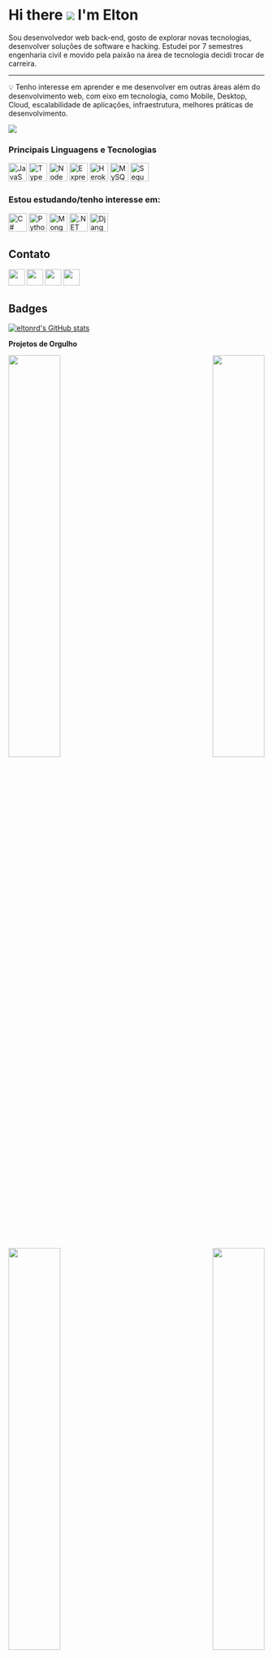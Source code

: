 Hi there ![](https://user-images.githubusercontent.com/18350557/176309783-0785949b-9127-417c-8b55-ab5a4333674e.gif)
I'm Elton
=============================================================================================================================

Sou desenvolvedor web back-end, gosto de explorar novas tecnologias, desenvolver soluções de software e hacking. Estudei por 7 semestres engenharia civil e movido pela paixão na área de tecnologia decidi trocar de carreira.

------------------------------
💡 Tenho interesse em aprender e me desenvolver em outras áreas além do desenvolvimento web, com eixo em tecnologia, como Mobile, Desktop, Cloud, escalabilidade de aplicações, infraestrutura, melhores práticas de desenvolvimento.

<a href="https://www.github.com/eltonrd" target="_blank" rel="noreferrer"><img
src="https://img.shields.io/github/followers/eltonrd?logo=github&style=for-the-badge&color=0891b2&labelColor=1c1917" /></a>

### Principais Linguagens e Tecnologias

<p align="left">
<a href="https://developer.mozilla.org/en-US/docs/Web/JavaScript" target="_blank" rel="noreferrer"><img src="https://raw.githubusercontent.com/danielcranney/readme-generator/main/public/icons/skills/javascript-colored.svg" width="36" height="36" alt="JavaScript" /></a>
<a href="https://www.typescriptlang.org/" target="_blank" rel="noreferrer"><img src="https://raw.githubusercontent.com/danielcranney/readme-generator/main/public/icons/skills/typescript-colored.svg" width="36" height="36" alt="TypeScript" /></a>
<a href="https://nodejs.org/en/" target="_blank" rel="noreferrer"><img src="https://raw.githubusercontent.com/danielcranney/readme-generator/main/public/icons/skills/nodejs-colored.svg" width="36" height="36" alt="NodeJS" /></a>
<a href="https://expressjs.com/" target="_blank" rel="noreferrer"><img src="https://raw.githubusercontent.com/danielcranney/readme-generator/main/public/icons/skills/express-colored-dark.svg" width="36" height="36" alt="Express" /></a>
<a href="https://www.heroku.com/" target="_blank" rel="noreferrer"><img src="https://raw.githubusercontent.com/danielcranney/readme-generator/main/public/icons/skills/heroku-colored.svg" width="36" height="36" alt="Heroku" /></a>
<a href="https://www.mysql.com/" target="_blank" rel="noreferrer"><img src="https://raw.githubusercontent.com/danielcranney/readme-generator/main/public/icons/skills/mysql-colored.svg" width="36" height="36" alt="MySQL" /></a>
<a href="https://sequelize.org/" target="_blank" rel="noreferrer"><img src="https://avatars3.githubusercontent.com/u/3591786?s=400&v=4" width="36" height="36" alt="Sequelize" /></a>


### Estou estudando/tenho interesse em: 
<a href="https://docs.microsoft.com/en-us/dotnet/csharp/" target="_blank" rel="noreferrer"><img src="https://raw.githubusercontent.com/danielcranney/readme-generator/main/public/icons/skills/csharp-colored.svg" width="36" height="36" alt="C#" /></a>
<a href="https://www.python.org/" target="_blank" rel="noreferrer"><img src="https://raw.githubusercontent.com/danielcranney/readme-generator/main/public/icons/skills/python-colored.svg" width="36" height="36" alt="Python" /></a>
<a href="https://www.mongodb.com/" target="_blank" rel="noreferrer"><img src="https://raw.githubusercontent.com/danielcranney/readme-generator/main/public/icons/skills/mongodb-colored.svg" width="36" height="36" alt="MongoDB" /></a>
<a href="https://dotnet.microsoft.com/en-us/" target="_blank" rel="noreferrer"><img src="https://raw.githubusercontent.com/danielcranney/readme-generator/main/public/icons/skills/dot-net-colored.svg" width="36" height="36" alt=".NET" /></a>
<a href="https://www.djangoproject.com/" target="_blank" rel="noreferrer"><img src="https://raw.githubusercontent.com/danielcranney/readme-generator/main/public/icons/skills/django-colored-dark.svg" width="36" height="36" alt="Django" /></a>
</p>


## Contato

<p align="left"> <a href="https://www.github.com/eltonrd" target="_blank" rel="noreferrer"><img src="https://raw.githubusercontent.com/danielcranney/readme-generator/main/public/icons/socials/github-dark.svg" width="32" height="32" /></a> <a href="http://www.instagram.com/eltonrd_" target="_blank" rel="noreferrer"><img src="https://raw.githubusercontent.com/danielcranney/readme-generator/main/public/icons/socials/instagram.svg" width="32" height="32" /></a> <a href="https://www.linkedin.com/in/eltonrdantas" target="_blank" rel="noreferrer"><img src="https://raw.githubusercontent.com/danielcranney/readme-generator/main/public/icons/socials/linkedin.svg" width="32" height="32" /></a>  <a href="mailto:eltondantas1999@gmail.com" target="_blank" rel="noreferrer"><img src="https://img.shields.io/badge/Gmail-D14836?style=for-the-badge&logo=gmail&logoColor=white"height="32" /></a></p>


## Badges

<a href="http://www.github.com/eltonrd"><img src="https://github-readme-stats.vercel.app/api?username=eltonrd&show_icons=true&hide=stars,issues,&count_private=true&title_color=ffffff&text_color=ffffff&icon_color=0891b2&bg_color=1c1917&hide_border=true&show_icons=true" alt="eltonrd's GitHub stats" /></a>

<b>Projetos de Orgulho</b>

<div width="100%" align="center"><a href="https://github.com/eltonrd/delivery-app" align="left"><img align="left" width="45%" src="https://github-readme-stats.vercel.app/api/pin/?username=eltonrd&repo=delivery-app&title_color=ffffff&text_color=ffffff&icon_color=0891b2&bg_color=1c1917&hide_border=true&locale=en" /></a><a href="https://github.com/eltonrd/project-blogs-api" align="right"><img align="right" width="45%" src="https://github-readme-stats.vercel.app/api/pin/?username=eltonrd&repo=project-blogs-api&title_color=ffffff&text_color=ffffff&icon_color=0891b2&bg_color=1c1917&hide_border=true&locale=en" /></a></div><br /><br /><br /><br /><br /><br /><br />

<div width="100%" align="center"><a href="https://github.com/eltonrd/project-trybe-futebol-clube" align="left"><img align="left" width="45%" src="https://github-readme-stats.vercel.app/api/pin/?username=eltonrd&repo=project-trybe-futebol-clube&title_color=ffffff&text_color=ffffff&icon_color=0891b2&bg_color=1c1917&hide_border=true&locale=en" /></a><a href="https://github.com/eltonrd/project-trybers-and-dragons" align="right"><img align="right" width="45%" src="https://github-readme-stats.vercel.app/api/pin/?username=eltonrd&repo=project-trybers-and-dragons&title_color=ffffff&text_color=ffffff&icon_color=0891b2&bg_color=1c1917&hide_border=true&locale=en" /></a></div>
